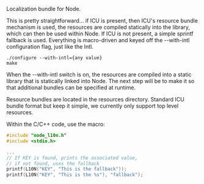 Localization bundle for Node.

This is pretty straightforward... if ICU is present, then ICU's resource
bundle mechanism is used, the resources are compiled statically into the
library, which can then be used within Node. If ICU is not present, a simple
sprintf fallback is used. Everything is macro-driven and keyed off the
--with-intl configuration flag, just like the Intl.

```
./configure --with-intl={any value}
make
```
When the --with-intl switch is on, the resources are compiled into a static
library that is statically linked into Node. The next step will be to make
it so that additional bundles can be specified at runtime.

Resource bundles are located in the resources directory. Standard ICU bundle
format but keep it simple, we currently only support top level resources.

Within the C/C++ code, use the macro:

```cc
#include "node_l10n.h"
#include <stdio.h>

...
// If KEY is found, prints the associated value,
// if not found, uses the fallback
printf(L10N("KEY", "This is the fallback"));
printf(L10N("KEY", "This is the %s"), "fallback");
```
